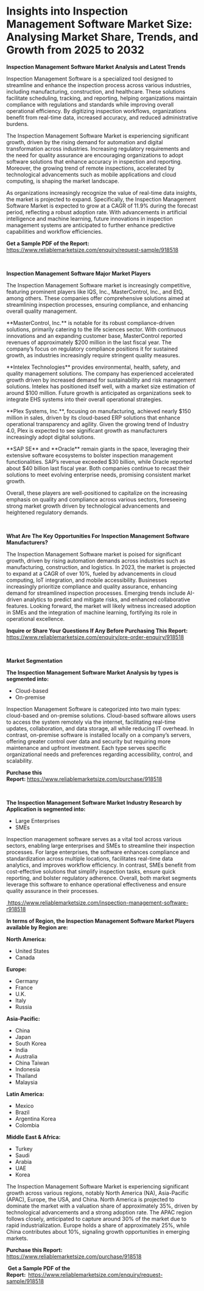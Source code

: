 <p><h1>Insights into Inspection Management Software Market Size: Analysing Market Share, Trends, and Growth from 2025 to 2032</h1></p><p><strong>Inspection Management Software Market Analysis and Latest Trends</strong></p>
<p><p>Inspection Management Software is a specialized tool designed to streamline and enhance the inspection process across various industries, including manufacturing, construction, and healthcare. These solutions facilitate scheduling, tracking, and reporting, helping organizations maintain compliance with regulations and standards while improving overall operational efficiency. By digitizing inspection workflows, organizations benefit from real-time data, increased accuracy, and reduced administrative burdens.</p><p>The Inspection Management Software Market is experiencing significant growth, driven by the rising demand for automation and digital transformation across industries. Increasing regulatory requirements and the need for quality assurance are encouraging organizations to adopt software solutions that enhance accuracy in inspection and reporting. Moreover, the growing trend of remote inspections, accelerated by technological advancements such as mobile applications and cloud computing, is shaping the market landscape.</p><p>As organizations increasingly recognize the value of real-time data insights, the market is projected to expand. Specifically, the Inspection Management Software Market is expected to grow at a CAGR of 11.9% during the forecast period, reflecting a robust adoption rate. With advancements in artificial intelligence and machine learning, future innovations in inspection management systems are anticipated to further enhance predictive capabilities and workflow efficiencies.</p></p>
<p><strong>Get a Sample PDF of the Report:&nbsp;</strong> <a href="https://www.reliablemarketsize.com/enquiry/request-sample/918518?utm_campaign=3064&utm_medium=2&utm_source=Github&utm_content=ia&utm_term=18042025&utm_id=inspection-management-software">https://www.reliablemarketsize.com/enquiry/request-sample/918518</a></p>
<p>&nbsp;</p>
<p><strong>Inspection Management Software Major Market Players</strong></p>
<p><p>The Inspection Management Software market is increasingly competitive, featuring prominent players like IQS, Inc., MasterControl, Inc., and EtQ, among others. These companies offer comprehensive solutions aimed at streamlining inspection processes, ensuring compliance, and enhancing overall quality management.</p><p>**MasterControl, Inc.** is notable for its robust compliance-driven solutions, primarily catering to the life sciences sector. With continuous innovations and an expanding customer base, MasterControl reported revenues of approximately $200 million in the last fiscal year. The company’s focus on regulatory compliance positions it for sustained growth, as industries increasingly require stringent quality measures.</p><p>**Intelex Technologies** provides environmental, health, safety, and quality management solutions. The company has experienced accelerated growth driven by increased demand for sustainability and risk management solutions. Intelex has positioned itself well, with a market size estimation of around $100 million. Future growth is anticipated as organizations seek to integrate EHS systems into their overall operational strategies.</p><p>**Plex Systems, Inc.**, focusing on manufacturing, achieved nearly $150 million in sales, driven by its cloud-based ERP solutions that enhance operational transparency and agility. Given the growing trend of Industry 4.0, Plex is expected to see significant growth as manufacturers increasingly adopt digital solutions.</p><p>**SAP SE** and **Oracle** remain giants in the space, leveraging their extensive software ecosystems to bolster inspection management functionalities. SAP’s revenue exceeded $30 billion, while Oracle reported about $40 billion last fiscal year. Both companies continue to recast their solutions to meet evolving enterprise needs, promising consistent market growth.</p><p>Overall, these players are well-positioned to capitalize on the increasing emphasis on quality and compliance across various sectors, foreseeing strong market growth driven by technological advancements and heightened regulatory demands.</p></p>
<p>&nbsp;</p>
<p><strong>What Are The Key Opportunities For Inspection Management Software Manufacturers?</strong></p>
<p><p>The Inspection Management Software market is poised for significant growth, driven by rising automation demands across industries such as manufacturing, construction, and logistics. In 2023, the market is projected to expand at a CAGR of over 10%, fueled by advancements in cloud computing, IoT integration, and mobile accessibility. Businesses increasingly prioritize compliance and quality assurance, enhancing demand for streamlined inspection processes. Emerging trends include AI-driven analytics to predict and mitigate risks, and enhanced collaborative features. Looking forward, the market will likely witness increased adoption in SMEs and the integration of machine learning, fortifying its role in operational excellence.</p></p>
<p><strong>Inquire or Share Your Questions If Any Before Purchasing This Report:</strong> <a href="https://www.reliablemarketsize.com/enquiry/pre-order-enquiry/918518?utm_campaign=3064&utm_medium=2&utm_source=Github&utm_content=ia&utm_term=18042025&utm_id=inspection-management-software">https://www.reliablemarketsize.com/enquiry/pre-order-enquiry/918518</a></p>
<p>&nbsp;</p>
<p><strong>Market Segmentation</strong></p>
<p><strong>The Inspection Management Software Market Analysis by types is segmented into:</strong></p>
<p><ul><li>Cloud-based</li><li>On-premise</li></ul></p>
<p><p>Inspection Management Software is categorized into two main types: cloud-based and on-premise solutions. Cloud-based software allows users to access the system remotely via the internet, facilitating real-time updates, collaboration, and data storage, all while reducing IT overhead. In contrast, on-premise software is installed locally on a company’s servers, offering greater control over data and security but requiring more maintenance and upfront investment. Each type serves specific organizational needs and preferences regarding accessibility, control, and scalability.</p></p>
<p><strong>Purchase this Report:&nbsp;</strong><a href="https://www.reliablemarketsize.com/purchase/918518?utm_campaign=3064&utm_medium=2&utm_source=Github&utm_content=ia&utm_term=18042025&utm_id=inspection-management-software">https://www.reliablemarketsize.com/purchase/918518</a></p>
<p>&nbsp;</p>
<p><strong>The Inspection Management Software Market Industry Research by Application is segmented into:</strong></p>
<p><ul><li>Large Enterprises</li><li>SMEs</li></ul></p>
<p><p>Inspection management software serves as a vital tool across various sectors, enabling large enterprises and SMEs to streamline their inspection processes. For large enterprises, the software enhances compliance and standardization across multiple locations, facilitates real-time data analytics, and improves workflow efficiency. In contrast, SMEs benefit from cost-effective solutions that simplify inspection tasks, ensure quick reporting, and bolster regulatory adherence. Overall, both market segments leverage this software to enhance operational effectiveness and ensure quality assurance in their processes.</p></p>
<p><a href="https://www.reliablemarketsize.com/inspection-management-software-r918518?utm_campaign=3064&utm_medium=2&utm_source=Github&utm_content=ia&utm_term=18042025&utm_id=inspection-management-software">&nbsp;https://www.reliablemarketsize.com/inspection-management-software-r918518</a></p>
<p><strong>In terms of Region, the Inspection Management Software Market Players available by Region are:</strong></p>
<p>
    <p> <strong> North America: </strong>
        <ul>
            <li>United States</li>
            <li>Canada</li>
        </ul>
        </p> 
    <p> <strong> Europe: </strong>
        <ul>
            <li>Germany</li>
            <li>France</li>
            <li>U.K.</li>
            <li>Italy</li>
            <li>Russia</li>
        </ul>
        </p> 
    <p> <strong> Asia-Pacific: </strong>
        <ul>
            <li>China</li>
            <li>Japan</li>
            <li>South Korea</li>
            <li>India</li>
            <li>Australia</li>
            <li>China Taiwan</li>
            <li>Indonesia</li>
            <li>Thailand</li>
            <li>Malaysia</li>
        </ul>
        </p> 
    <p> <strong> Latin America: </strong>
        <ul>
            <li>Mexico</li>
            <li>Brazil</li>
            <li>Argentina Korea</li>
            <li>Colombia</li>
        </ul>
        </p> 
    <p> <strong> Middle East & Africa: </strong>
        <ul>
            <li>Turkey</li>
            <li>Saudi</li>
            <li>Arabia</li>
            <li>UAE</li>
            <li>Korea</li>
        </ul>
    </p>
    </p>
<p><p>The Inspection Management Software Market is experiencing significant growth across various regions, notably North America (NA), Asia-Pacific (APAC), Europe, the USA, and China. North America is projected to dominate the market with a valuation share of approximately 35%, driven by technological advancements and a strong adoption rate. The APAC region follows closely, anticipated to capture around 30% of the market due to rapid industrialization. Europe holds a share of approximately 25%, while China contributes about 10%, signaling growth opportunities in emerging markets.</p></p>
<p><strong>Purchase this Report: </strong><a href="https://www.reliablemarketsize.com/purchase/918518?utm_campaign=3064&utm_medium=2&utm_source=Github&utm_content=ia&utm_term=18042025&utm_id=inspection-management-software">https://www.reliablemarketsize.com/purchase/918518</a></p>
<p>&nbsp;<strong>Get a Sample PDF of the Report:&nbsp;&nbsp;</strong><a href="https://www.reliablemarketsize.com/enquiry/request-sample/918518?utm_campaign=3064&utm_medium=2&utm_source=Github&utm_content=ia&utm_term=18042025&utm_id=inspection-management-software">https://www.reliablemarketsize.com/enquiry/request-sample/918518</a></p>
<p><strong></strong></p>
<p><p></p><p></p><p></p></p>